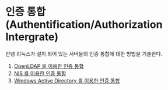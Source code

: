 # 인증 통합 (Authentification/Authorization Intergrate)

안녕 리눅스가 설치 되어 있는 서버들의 인증 통합에 대한 방법을 기술한다.

1. [OpenLDAP 을 이용한 인증 통합](chapter2-3-auth-intergrate-openldap.md)
2. [NIS 를 이용한 인증 통합](chapter2-3-auth-intergrate-nis.md)
3. [Windows Active Directory 를 이용한 인증 통합](chapter2-3-auth-intergrate-ad.md)

